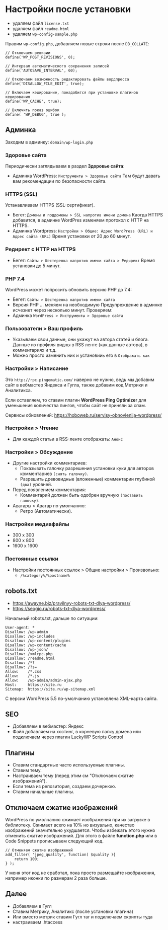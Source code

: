 # Настройки после установки
* удаляем файл `license.txt`
* удаляем файл `readme.html`
* удаляем `wp-config-sample.php`

Правим `wp-config.php`, добавляем новые строки после `DB_COLLATE`:

    // Отключаем ревизии
    define('WP_POST_REVISIONS', 0);

    // Интервал автоматического сохранения записей
    define('AUTOSAVE_INTERVAL', 60);

    // Отключаем возможность редактировать файлы вордпресса
    define('DISALLOW_FILE_EDIT', true);

    // Включаем кеширование, понадобится при установке плагинов кеширования
    define('WP_CACHE', true);

    // Включить показ ошибок
    define( 'WP_DEBUG', true );

## Админка
Заходим в админку: `domain/wp-login.php`

### Здоровье сайта
Периодически заглядываем в раздел **Здоровье сайта**:
- Админка WordPress: `Инструменты > Здоровье сайта`
Там будут давать вам рекомендации по безопасности сайта.

### HTTPS (SSL)
Устанавливаем HTTPS (SSL-сертификат).
- Бегет: `Домены и поддомены > SSL напротив имени домена`
Каогда HTTPS добавится, в админке WordPres изменяем протокол с HTTP на HTTPS.
- Админка Wordpress: `Настройки > Общие: Адрес WordPress (URL) и Адрес сайта (URL)`
Время установки от 20 до 60 минут.

### Редирект с HTTP на HTTPS
- Бегет: `Сайты > Шестеренка напротив имени сайта > Редирект`
Время установки до 5 минут.

### PHP 7.4
WordPress может попросить обновить версию PHP до 7.4:
- Бегет: `Сайты > Шестеренка напротив имени сайта`
- Версия PHP ... меняем на необходимую
Предупреждение в админке исчезнет через несколько минут.
Проверяем:
- Админка `WordPress > Инструменты > Здоровье сайта`

### Пользователи > Ваш профиль
* Указываем свои данные, они укажут на автора статей и блога. Данные из профиля видны в RSS ленте (как данные автора), в комментариях и т.д.
* Можно просто изменить ник и установииь его в `Отображать как`

### Настройки > Написание
Это `http://rpc.pingomatic.com/` наверно не нужно, ведь мы добавим сайт в вебмастер Яндекса и Гугла, также добавим код Метрики и Аналитикса.

Если оставляем, то ставим плагин **WordPress Ping Optimizer** для уменьшения количества пингов, чтобы сайт не приняли за спам.

Сервисы обновлений: https://hoboweb.ru/servisy-obnovlenija-wordpress/

### Настройки > Чтение
* Для каждой статьи в RSS-ленте отображать: `Анонс`

### Настройки > Обсуждение
* Другие настройки комментариев:
    * Показывать галочку разрешения установки куки для авторов комментариев `(снять галочку)`.
    * Разрешить древовидные (вложенные) комментарии глубиной `(два)` уровней.
* Перед появлением комментария:
    * Комментарий должен быть одобрен вручную `(поставить галочку)`.
* Аватары > Аватар по умолчанию:
    * Ретро (Автоматически).

### Настройки медиафайлы
* 300 x 300
* 800 x 800
* 1600 x 1600

### Постоянные ссылки
* Настройки постоянных ссылок > Общие настройки > Произвольно:
    * `/%category%/%postname%`

## robots.txt
* https://awayne.biz/pravilnyy-robots-txt-dlya-wordpress/
* https://seogio.ru/robots-txt-dlya-wordpress/

Начальный robots.txt, дальше по ситуации:

    User-agent: *
    Disallow: /wp-admin
    Disallow: /wp-includes
    Disallow: /wp-content/plugins
    Disallow: /wp-content/cache
    Disallow: /wp-json/
    Disallow: /xmlrpc.php
    Disallow: /readme.html
    Disallow: /*?
    Disallow: /?s=
    Allow:    /*.css
    Allow:    /*.js
    Allow:    /wp-admin/admin-ajax.php
    Host:     https://site.ru
    Sitemap:  https://site.ru/wp-sitemap.xml

С версии WordPress 5.5 по-умолчанию установлена XML-карта сайта.

## SEO
* Добавляем в вебмастер: Яндекс
* Файл добавляем на хостинг, в корневую папку домена или подключаем через плагин LuckyWP Scripts Control

## Плагины
* Ставим стандартные часто используемые плагины.
* Ставим тему.
* Настраиваем тему (перед этим см "Отключаем сжатие изображений").
* Если тема из репозитория, создаем дочернюю.
* Ставим начальные плагины.

## Отключаем сжатие изображений
WordPress по умолчанию сжимает изображения при их загрузке в библиотеку. Сжимает всего на 10% но визуально, качество изображений значительно ухудшается. Чтобы избежать этого нужно отменить сжатие изображений. Для этого в файле **function.php** или в Code Snippets прописываем следующий код.

    // Отменяем сжатие изображений
    add_filter( 'jpeg_quality', function( $quality ){
        return 100;
    } );

У меня этот код не сработал, пока просто размещайте изображения, например иконки по размерам 2 раза больше.

## Далее
* Добавляем в Гугл
* Ставим Метрику, Аналитикс (после установки плагина)
* Или вместо метрик ставим Гугл таг и подключаем скрипты туда
* настраиваем .htaccess
